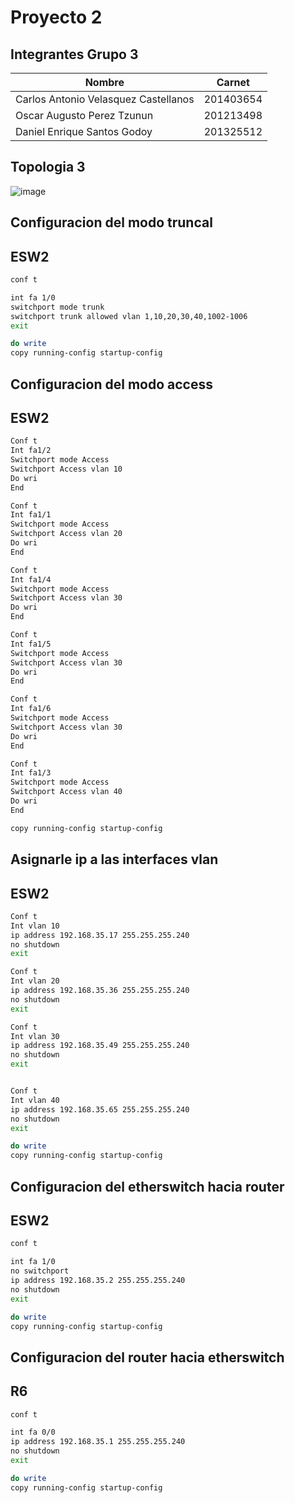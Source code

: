 # Proyecto 2
## Integrantes Grupo 3

| Nombre | Carnet |
| ------ | ------ |
| Carlos Antonio Velasquez Castellanos | 201403654 |
| Oscar Augusto Perez Tzunun | 201213498 |
| Daniel Enrique Santos Godoy | 201325512 |

## Topologia 3

![image](https://user-images.githubusercontent.com/57165427/198360753-3ba30131-d46c-48a0-826d-660c025be167.png)

##

## Configuracion del modo truncal
## ESW2
```sh
conf t

int fa 1/0
switchport mode trunk
switchport trunk allowed vlan 1,10,20,30,40,1002-1006
exit

do write
copy running-config startup-config
```

## Configuracion del modo access
## ESW2
```sh
Conf t
Int fa1/2
Switchport mode Access
Switchport Access vlan 10
Do wri
End

Conf t
Int fa1/1
Switchport mode Access
Switchport Access vlan 20
Do wri
End

Conf t
Int fa1/4
Switchport mode Access
Switchport Access vlan 30
Do wri
End

Conf t
Int fa1/5
Switchport mode Access
Switchport Access vlan 30
Do wri
End

Conf t
Int fa1/6
Switchport mode Access
Switchport Access vlan 30
Do wri
End

Conf t
Int fa1/3
Switchport mode Access
Switchport Access vlan 40
Do wri
End

copy running-config startup-config
```

## Asignarle ip a las interfaces vlan
## ESW2
```sh
Conf t
Int vlan 10
ip address 192.168.35.17 255.255.255.240
no shutdown
exit

Conf t
Int vlan 20
ip address 192.168.35.36 255.255.255.240
no shutdown
exit

Conf t
Int vlan 30
ip address 192.168.35.49 255.255.255.240
no shutdown
exit


Conf t
Int vlan 40
ip address 192.168.35.65 255.255.255.240
no shutdown
exit

do write
copy running-config startup-config
```

## Configuracion del etherswitch hacia router
## ESW2
```sh
conf t

int fa 1/0
no switchport
ip address 192.168.35.2 255.255.255.240
no shutdown
exit

do write
copy running-config startup-config
```

## Configuracion del router hacia etherswitch
## R6
```sh
conf t

int fa 0/0
ip address 192.168.35.1 255.255.255.240
no shutdown
exit

do write
copy running-config startup-config
```







